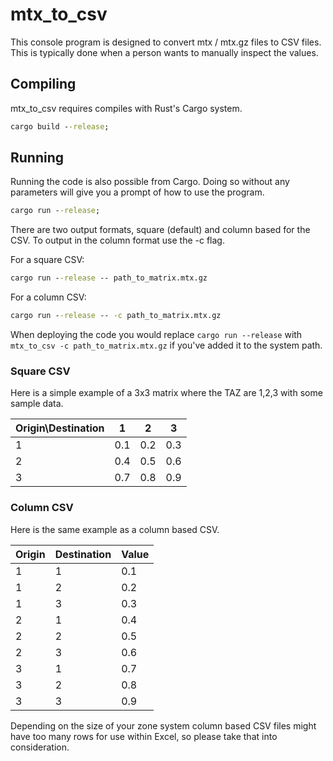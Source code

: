 # mtx_to_csv

This console program is designed to convert mtx / mtx.gz files to CSV files.  This is typically
done when a person wants to manually inspect the values.

## Compiling

mtx_to_csv requires compiles with Rust's Cargo system.

```cmd
cargo build --release;
```

## Running

Running the code is also possible from Cargo.  Doing so without any parameters will give you
a prompt of how to use the program.

```cmd
cargo run --release;
```

There are two output formats, square (default) and column based for the CSV. To output
in the column format use the -c flag.


For a square CSV:

```cmd
cargo run --release -- path_to_matrix.mtx.gz
```

For a column CSV:

```cmd
cargo run --release -- -c path_to_matrix.mtx.gz
```

When deploying the code you would replace `cargo run --release` with `mtx_to_csv -c path_to_matrix.mtx.gz` if you've added it to
the system path.

### Square CSV

Here is a simple example of a 3x3 matrix where the TAZ are 1,2,3 with some sample data.

|Origin\Destination|	1|	2|	3|
-------------------|-----|----|---|
|1	|0.1	|0.2	|0.3|
|2	|0.4	|0.5	|0.6|
|3	|0.7	|0.8	|0.9|


### Column CSV

Here is the same example as a column based CSV.

|Origin |Destination |Value|
|-------|------------|-----|
|1|1|0.1|
|1|2|0.2|
|1|3|0.3|
|2|1|0.4|
|2|2|0.5|
|2|3|0.6|
|3|1|0.7|
|3|2|0.8|
|3|3|0.9|

Depending on the size of your zone system column based CSV files might have too many rows
for use within Excel, so please take that into consideration.
